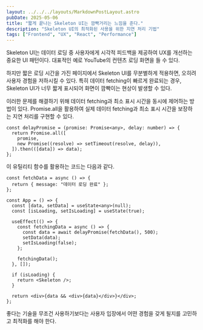 ```yaml
---
layout: ../../../layouts/MarkdownPostLayout.astro
pubDate: 2025-05-06
title: "짧게 끝나는 Skeleton UI는 깜빡거리는 느낌을 준다."
description: "Skeleton UI의 최적화된 사용을 위한 지연 처리 기법"
tags: ["Frontend", "UX", "React", "Performance"]
---
```


Skeleton UI는 데이터 로딩 중 사용자에게 시각적 피드백을 제공하여 UX를 개선하는 중요한 UI 패턴이다. 대표적인 예로 YouTube의 컨텐츠 로딩 화면을 들 수 있다.

하지만 짧은 로딩 시간을 가진 페이지에서 Skeleton UI를 무분별하게 적용하면, 오히려 사용자 경험을 저하시킬 수 있다. 특히 데이터 fetching이 빠르게 완료되는 경우, Skeleton UI가 너무 짧게 표시되어 화면이 깜빡이는 현상이 발생할 수 있다.

이러한 문제를 해결하기 위해 데이터 fetching과 최소 표시 시간을 동시에 제어하는 방법이 있다. Promise.all을 활용하여 실제 데이터 fetching과 최소 표시 시간을 보장하는 지연 처리를 구현할 수 있다.

```tsx
const delayPromise = (promise: Promise<any>, delay: number) => {
  return Promise.all([
    promise,
    new Promise((resolve) => setTimeout(resolve, delay)),
  ]).then(([data]) => data);
};
```

이 유틸리티 함수를 활용하는 코드는 다음과 같다.

```tsx
const fetchData = async () => {
  return { message: "데이터 로딩 완료" };
};

const App = () => {
  const [data, setData] = useState<any>(null);
  const [isLoading, setIsLoading] = useState(true);

  useEffect(() => {
    const fetchingData = async () => {
      const data = await delayPromise(fetchData(), 500);
      setData(data);
      setIsLoading(false);
    };

    fetchingData();
  }, []);

  if (isLoading) {
    return <Skeleton />;
  }

  return <div>{data && <div>{data}</div>}</div>;
};
```

좋다는 기술을 무조건 사용하기보다는 사용자 입장에서 어떤 경험을 갖게 될지를 고민하고 최적화를 해야 한다.
